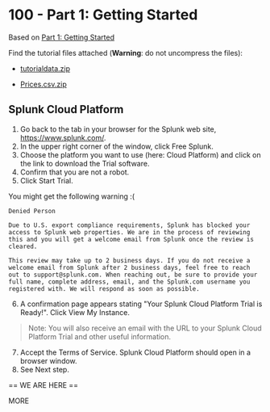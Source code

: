 # 100 - Part 1: Getting Started

Based on [Part 1: Getting Started](https://help.splunk.com/en/splunk-cloud-platform/get-started/search-tutorial/9.3.2411/part-1-getting-started/what-you-need-for-this-tutorial#id_9d6b4508_4fca_426a_a15b_9aca81d813d1__What_you_need_for_this_tutorial)

Find the tutorial files attached (**Warning**: do not uncompress the files):

- [tutorialdata.zip](https://github.com/user-attachments/files/22401559/tutorialdata.zip)

- [Prices.csv.zip](https://github.com/user-attachments/files/22401593/Prices.csv.zip)

## Splunk Cloud Platform

1. Go back to the tab in your browser for the Splunk web site, https://www.splunk.com/.
2. In the upper right corner of the window, click Free Splunk.
3. Choose the platform you want to use (here: Cloud Platform) and click on the link to download the Trial software.
4. Confirm that you are not a robot.
5. Click Start Trial.

You might get the following warning :(

```
Denied Person

Due to U.S. export compliance requirements, Splunk has blocked your access to Splunk web properties. We are in the process of reviewing this and you will get a welcome email from Splunk once the review is cleared.

This review may take up to 2 business days. If you do not receive a welcome email from Splunk after 2 business days, feel free to reach out to support@splunk.com. When reaching out, be sure to provide your full name, complete address, email, and the Splunk.com username you registered with. We will respond as soon as possible.
```

6. A confirmation page appears stating "Your Splunk Cloud Platform Trial is Ready!". Click View My Instance.

> Note: You will also receive an email with the URL to your Splunk Cloud Platform Trial and other useful information.

7. Accept the Terms of Service. Splunk Cloud Platform should open in a browser window.
8. See Next step.


== WE ARE HERE ==


MORE